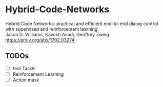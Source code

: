 # Hybrid-Code-Networks

Hybrid Code Networks: practical and efficient end-to-end dialog control with supervised and reinforcement learning  
Jason D. Williams, Kavosh Asadi, Geoffrey Zweig  
https://arxiv.org/abs/1702.03274


## TODOs
- [ ] test Task6
- [ ] Reinforcement Learning
- [ ] Action mask
